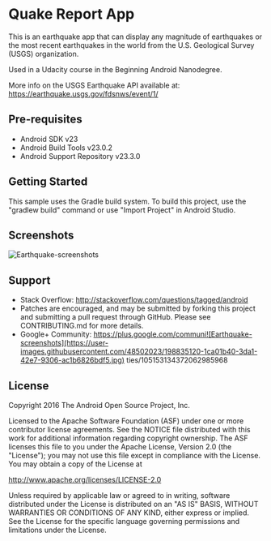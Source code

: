 Quake Report App
===================================

This is an earthquake app that can display any magnitude of earthquakes or the most recent earthquakes in the world
from the U.S. Geological Survey (USGS) organization.

Used in a Udacity course in the Beginning Android Nanodegree.

More info on the USGS Earthquake API available at:
https://earthquake.usgs.gov/fdsnws/event/1/

Pre-requisites
--------------

- Android SDK v23
- Android Build Tools v23.0.2
- Android Support Repository v23.3.0

Getting Started
---------------

This sample uses the Gradle build system. To build this project, use the
"gradlew build" command or use "Import Project" in Android Studio.



Screenshots
------------

![Earthquake-screenshots](https://user-images.githubusercontent.com/48502023/198835476-2719e3c0-ed97-42ec-b482-a31f182a30b5.jpg)


Support
-------
- Stack Overflow: http://stackoverflow.com/questions/tagged/android
- Patches are encouraged, and may be submitted by forking this project and
submitting a pull request through GitHub. Please see CONTRIBUTING.md for more details.
- Google+ Community: https://plus.google.com/communi![Earthquake-screenshots](https://user-images.githubusercontent.com/48502023/198835120-1ca01b40-3da1-42e7-9306-ac1b6826bdf5.jpg)
ties/105153134372062985968

License
-------

Copyright 2016 The Android Open Source Project, Inc.

Licensed to the Apache Software Foundation (ASF) under one or more contributor
license agreements.  See the NOTICE file distributed with this work for
additional information regarding copyright ownership.  The ASF licenses this
file to you under the Apache License, Version 2.0 (the "License"); you may not
use this file except in compliance with the License.  You may obtain a copy of
the License at

http://www.apache.org/licenses/LICENSE-2.0

Unless required by applicable law or agreed to in writing, software
distributed under the License is distributed on an "AS IS" BASIS, WITHOUT
WARRANTIES OR CONDITIONS OF ANY KIND, either express or implied.  See the
License for the specific language governing permissions and limitations under
the License.
